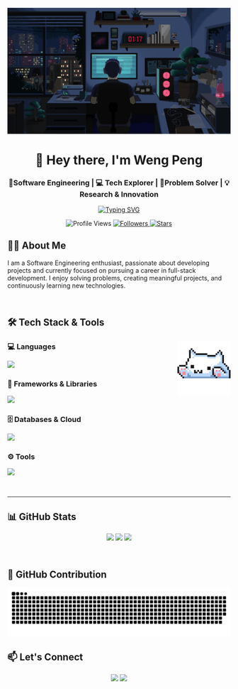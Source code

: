 <!-- HEADER -->
![Header Banner](assets/headerBg.gif)
<h1 align="center">👋 Hey there, I'm Weng Peng</h1>
<h3 align="center">🎯Software Engineering | 💻 Tech Explorer | 🔧Problem Solver | 💡Research & Innovation </h3>

<div align="center">
  <a href="https://git.io/typing-svg">
    <img src="https://readme-typing-svg.demolab.com?font=Fira+Code&size=20&duration=3000&pause=1000&color=00C0FF&center=true&vCenter=true&width=435&lines=Always+learning+new+things;Passionate+about+AI+%26+Tech;Building+cool+projects+everyday" alt="Typing SVG" />
  </a>
</div>

<p align="center">
  <img src="https://komarev.com/ghpvc/?username=Stereochromyy&label=Profile%20Views&color=6A5ACD&style=for-the-badge" alt="Profile Views" />
  <a href="https://github.com/Stereochromyy?tab=followers">
    <img src="https://img.shields.io/github/followers/Stereochromyy?color=0CAFFF&label=Followers&logo=github&style=for-the-badge" alt="Followers"/>
  </a>
  <a href="https://github.com/Stereochromyy">
    <img src="https://img.shields.io/github/stars/Stereochromyy?color=FF69B4&label=Stars&logo=github&style=for-the-badge" alt="Stars"/>
  </a>
</p>

## 👨‍💻 About Me
I am a Software Engineering enthusiast, passionate about developing projects and currently focused on pursuing a career in full-stack development. I enjoy solving problems, creating meaningful projects, and continuously learning new technologies.

</br>

## 🛠 Tech Stack & Tools
### 💻 Languages <img align="right" src="assets/cat.gif" width="120"/>  
<p align="left">
  <img src="https://skillicons.dev/icons?i=java,cpp,python,r,html,css,js,php," height="50"/>
</p>

### 🧰 Frameworks & Libraries
<p align="left">
  <img src="https://skillicons.dev/icons?i=react,vue,pug,nodejs,express,tailwind,jquery,vite" height="50"/>
</p>

### 🗄️ Databases & Cloud
<p align="left">
  <img src="https://skillicons.dev/icons?i=mysql,mongodb" height="50"/>
</p>

### ⚙️ Tools
<p align="left">
  <img src="https://skillicons.dev/icons?i=git,github,vscode,visualstudio,pycharm,figma,obsidian,notion" height="50"/>
</p>
</br>

---

## 📊 GitHub Stats
<p align="center">
  <img src="https://github-readme-stats.vercel.app/api?username=Stereochromyy&show_icons=true&theme=tokyonight&count_private=true&include_all_commits=true" width="34%"/>
  <img src="https://github-readme-streak-stats.herokuapp.com?user=Stereochromyy&theme=tokyonight&hide_border=false" width="34%"/>
  <img src="https://github-readme-stats.vercel.app/api/top-langs/?username=Stereochromyy&layout=compact&theme=tokyonight" width="30%"/>
</p>

</br>

## 🐍 GitHub Contribution
![GitHub Snake](https://github.com/Stereochromyy/Stereochromyy/blob/output/github-snake-dark.svg)

## 📫 Let's Connect
<p align="center">
  <a href="https://www.linkedin.com/in/leong-weng-peng/"><img src="https://skillicons.dev/icons?i=linkedin" height="50"></a>
  <a href="mailto:wengpengleong@gmail.com"><img src="https://skillicons.dev/icons?i=gmail" height="50"></a>
</p>
